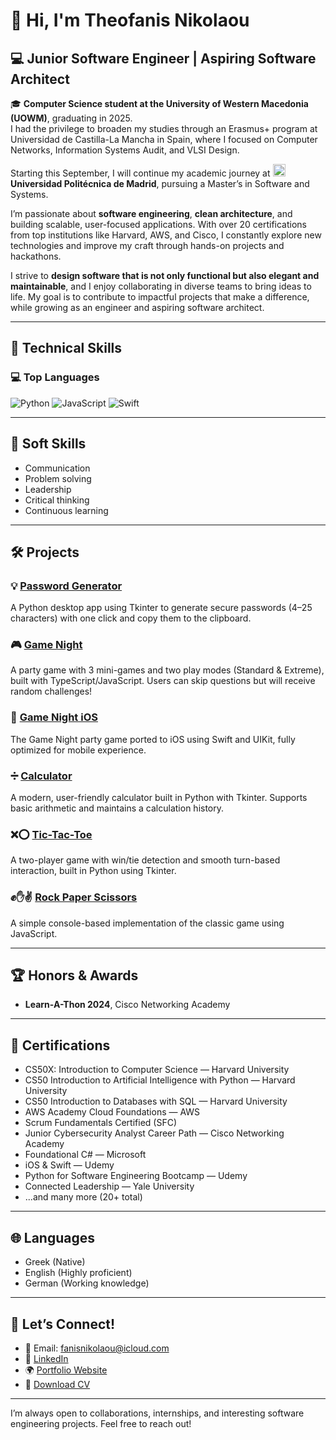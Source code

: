 # 👋 Hi, I'm Theofanis Nikolaou

## 💻 Junior Software Engineer | Aspiring Software Architect

🎓 **Computer Science student at the University of Western Macedonia (UOWM)**, graduating in 2025.  
I had the privilege to broaden my studies through an Erasmus+ program at Universidad de Castilla-La Mancha in Spain, where I focused on Computer Networks, Information Systems Audit, and VLSI Design.

Starting this September, I will continue my academic journey at <img src="https://upload.wikimedia.org/wikipedia/commons/5/57/Universidad_Politécnica_de_Madrid_logo.svg" width="20"/> **Universidad Politécnica de Madrid**, pursuing a Master’s in Software and Systems.

I’m passionate about **software engineering**, **clean architecture**, and building scalable, user-focused applications. With over 20 certifications from top institutions like Harvard, AWS, and Cisco, I constantly explore new technologies and improve my craft through hands-on projects and hackathons.

I strive to **design software that is not only functional but also elegant and maintainable**, and I enjoy collaborating in diverse teams to bring ideas to life. My goal is to contribute to impactful projects that make a difference, while growing as an engineer and aspiring software architect.

---

## 🚀 Technical Skills

### 💻 Top Languages

![Python](https://img.shields.io/badge/Python-3776AB?style=for-the-badge&logo=python&logoColor=white)
![JavaScript](https://img.shields.io/badge/JavaScript-F7DF1E?style=for-the-badge&logo=javascript&logoColor=black)
![Swift](https://img.shields.io/badge/Swift-FA7343?style=for-the-badge&logo=swift&logoColor=white)

---

## 🤝 Soft Skills

- Communication
- Problem solving
- Leadership
- Critical thinking
- Continuous learning

---

## 🛠️ Projects

### 💡 [Password Generator](https://github.com/fanisnik/Password-Generator)
A Python desktop app using Tkinter to generate secure passwords (4–25 characters) with one click and copy them to the clipboard.

### 🎮 [Game Night](https://github.com/fanisnik/GameNight)
A party game with 3 mini-games and two play modes (Standard & Extreme), built with TypeScript/JavaScript. Users can skip questions but will receive random challenges!

### 📱 [Game Night iOS](https://github.com/fanisnik/GameNight-iOS)
The Game Night party game ported to iOS using Swift and UIKit, fully optimized for mobile experience.

### ➗ [Calculator](https://github.com/fanisnik/Calculator)
A modern, user-friendly calculator built in Python with Tkinter. Supports basic arithmetic and maintains a calculation history.

### ❌⭕ [Tic-Tac-Toe](https://github.com/fanisnik/Tic-Tac-Toe)
A two-player game with win/tie detection and smooth turn-based interaction, built in Python using Tkinter.

### ✊✋✌️ [Rock Paper Scissors](https://github.com/fanisnik/Rock-Paper-Scissors)
A simple console-based implementation of the classic game using JavaScript.

---

## 🏆 Honors & Awards

- **Learn-A-Thon 2024**, Cisco Networking Academy

---

## 📄 Certifications

- CS50X: Introduction to Computer Science — Harvard University
- CS50 Introduction to Artificial Intelligence with Python — Harvard University
- CS50 Introduction to Databases with SQL — Harvard University
- AWS Academy Cloud Foundations — AWS
- Scrum Fundamentals Certified (SFC)
- Junior Cybersecurity Analyst Career Path — Cisco Networking Academy
- Foundational C# — Microsoft
- iOS & Swift — Udemy
- Python for Software Engineering Bootcamp — Udemy
- Connected Leadership — Yale University
- ...and many more (20+ total)

---

## 🌐 Languages

- Greek (Native)
- English (Highly proficient)
- German (Working knowledge)

---

## 💬 Let’s Connect!

- 📧 Email: [fanisnikolaou@icloud.com](mailto:fanisnikolaou@icloud.com)
- 💼 [LinkedIn](https://www.linkedin.com/in/theofanis-nikolaou/)
- 🌍 [Portfolio Website](https://fanisnik.github.io/portfolio/)
- 📄 [Download CV](https://fanisnik.github.io/portfolio/)

---

I’m always open to collaborations, internships, and interesting software engineering projects. Feel free to reach out!

